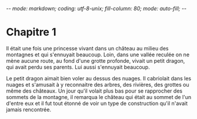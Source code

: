 -*- mode: markdown; coding: utf-8-unix; fill-column: 80; mode: auto-fill; -*- 
<!-- 
typographie française :    «   » … 
pour corriger une faute de frappe : C-c ! g 
-->

# Chapitre 1

Il était une fois une princesse vivant dans un château au milieu des montagnes
et qui s'ennuyait beaucoup. Loin, dans une vallée reculée on ne mène aucune
route, au fond d'une grotte profonde, vivait un petit dragon, qui avait perdu
ses parents. Lui aussi s'ennuyait beaucoup.

Le petit dragon aimait bien voler au dessus des nuages. Il cabriolait dans les
nuages et s'amusait à y reconnaitre des arbres, des rivières, des grottes ou
même des châteaux. Un jour qu'il volait plus bas pour se rapprocher des sommets
de la montagne, il remarqua le château qui était au sommet de l'un d'entre eux
et il fut tout étonné de voir un type de construction qu'il n'avait jamais
rencontrée.
